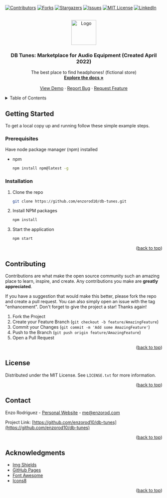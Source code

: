 <a name="readme-top"></a>

[![Contributors][contributors-shield]][contributors-url]
[![Forks][forks-shield]][forks-url]
[![Stargazers][stars-shield]][stars-url]
[![Issues][issues-shield]][issues-url]
[![MIT License][license-shield]][license-url]
[![LinkedIn][linkedin-shield]][linkedin-url]

<!-- PROJECT LOGO -->
<br />
<div align="center">
  <a href="https://github.com/enzorod10/db-tunes">
    <img src="images/logo.png" alt="Logo" width="80" height="80">
  </a>

<h3 align="center">DB Tunes: Marketplace for Audio Equipment (Created April 2022)</h3>

  <p align="center">
    The best place to find headphones! (fictional store)
    <br />
    <a href="https://github.com/enzorod10/db-tunes"><strong>Explore the docs »</strong></a>
    <br />
    <br />
    <a href="https://enzorod10.github.io/db-tunes/">View Demo</a>
    ·
    <a href="https://github.com/enzorod10/db-tunes/issues">Report Bug</a>
    ·
    <a href="https://github.com/enzorod10/db-tunes/issues">Request Feature</a>
  </p>
</div>

<!-- TABLE OF CONTENTS -->
<details>
  <summary>Table of Contents</summary>
  <ol>
    <li>
      <a href="#getting-started">Getting Started</a>
      <ul>
        <li><a href="#prerequisites">Prerequisites</a></li>
        <li><a href="#installation">Installation</a></li>
      </ul>
    </li>
    <li><a href="#usage">Usage</a></li>
    <li><a href="#contributing">Contributing</a></li>
    <li><a href="#license">License</a></li>
    <li><a href="#contact">Contact</a></li>
    <li><a href="#acknowledgments">Acknowledgments</a></li>
  </ol>
</details>

<!-- GETTING STARTED -->
## Getting Started

To get a local copy up and running follow these simple example steps.

### Prerequisites

Have node package manager (npm) installed
* npm
  ```sh
  npm install npm@latest -g
  ```

### Installation

1. Clone the repo
   ```sh
   git clone https://github.com/enzorod10/db-tunes.git
   ```
2. Install NPM packages
   ```sh
   npm install
   ```
3. Start the application
   ```sh
   npm start
   ```

<p align="right">(<a href="#readme-top">back to top</a>)</p>

<!-- CONTRIBUTING -->
## Contributing

Contributions are what make the open source community such an amazing place to learn, inspire, and create. Any contributions you make are **greatly appreciated**.

If you have a suggestion that would make this better, please fork the repo and create a pull request. You can also simply open an issue with the tag "enhancement".
Don't forget to give the project a star! Thanks again!

1. Fork the Project
2. Create your Feature Branch (`git checkout -b feature/AmazingFeature`)
3. Commit your Changes (`git commit -m 'Add some AmazingFeature'`)
4. Push to the Branch (`git push origin feature/AmazingFeature`)
5. Open a Pull Request

<p align="right">(<a href="#readme-top">back to top</a>)</p>


<!-- LICENSE -->
## License

Distributed under the MIT License. See `LICENSE.txt` for more information.

<p align="right">(<a href="#readme-top">back to top</a>)</p>



<!-- CONTACT -->
## Contact

Enzo Rodriguez - [Personal Website](https://enzorod.com) - me@enzorod.com

Project Link: [https://github.com/enzorod10/db-tunes](https://github.com/enzorod10/db-tunes)

<p align="right">(<a href="#readme-top">back to top</a>)</p>



<!-- ACKNOWLEDGMENTS -->
## Acknowledgments

* [Img Shields](https://shields.io)
* [GitHub Pages](https://pages.github.com)
* [Font Awesome](https://fontawesome.com)
* [Icons8](https://icons8.com/)

<p align="right">(<a href="#readme-top">back to top</a>)</p>

<!-- MARKDOWN LINKS & IMAGES -->
<!-- https://www.markdownguide.org/basic-syntax/#reference-style-links -->
[contributors-shield]: https://img.shields.io/github/contributors/enzorod10/db-tunes.svg?style=for-the-badge
[contributors-url]: https://github.com/enzorod10/db-tunes/graphs/contributors
[forks-shield]: https://img.shields.io/github/forks/enzorod10/db-tunes.svg?style=for-the-badge
[forks-url]: https://github.com/enzorod10/db-tunes/network/members
[stars-shield]: https://img.shields.io/github/stars/enzorod10/db-tunes.svg?style=for-the-badge
[stars-url]: https://github.com/enzorod10/db-tunes/stargazers
[issues-shield]: https://img.shields.io/github/issues/enzorod10/db-tunes.svg?style=for-the-badge
[issues-url]: https://github.com/enzorod10/db-tunes/issues
[license-shield]: https://img.shields.io/github/license/enzorod10/db-tunes.svg?style=for-the-badge
[license-url]: https://github.com/enzorod10/db-tunes/blob/main/LICENSE
[linkedin-shield]: https://img.shields.io/badge/-LinkedIn-black.svg?style=for-the-badge&logo=linkedin&colorB=555
[linkedin-url]: https://linkedin.com/in/enzo-rod
[product-screenshot]: images/screenshot.png

